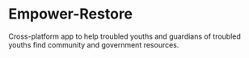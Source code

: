 # Empower-Restore
Cross-platform app to help troubled youths and guardians of troubled youths find community and government resources.